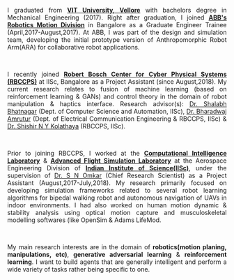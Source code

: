 <p style="text-align:justify">
I graduated from <strong><a href="http://www.vit.ac.in/" class="md-link">VIT University, Vellore</a></strong> with bachelors degree in Mechanical Engineering (2017). Right after graduation, I joined <strong><a href="https://new.abb.com/products/robotics" class="md-link">ABB's Robotics Motion Division</a></strong> in Bangalore as a Graduate Engineer Trainee (April,2017-August,2017). At ABB, I was part of the design and simulation team, developing the initial prototype version of Anthropomorphic Robot Arm(ARA) for collaborative robot applications.</p>  
<br>
<p style="text-align:justify">
I recently joined <strong><a href="http://www.rbccps.org/" class="md-link">Robert Bosch Center for Cyber Physical Systems (RBCCPS)</a></strong> at IISc, Bangalore as a Project Assistant (since August,2018). My current research relates to fusion of machine learning (based on reinforcement learning & GANs) and control theory in the domain of robot manipulation & haptics interface. Research advisor(s): <a href="https://drona.csa.iisc.ac.in/~shalabh/" class="md-link"> Dr. Shalabh Bhatnagar</a> (Dept. of Computer Science and Automation, IISc), <a href="http://www.cense.iisc.ac.in/bharadwaj-amrutur" class="md-link">Dr. Bharadwaj Amrutur</a> (Dept. of Electrical Communication Engineering & RBCCPS, IISc) & <a href="https://shishirny.github.io/" class="md-link">Dr. Shishir N Y Kolathaya</a> (RBCCPS, IISc).
</p>
<br>
<p style="text-align:justify">
Prior to joining RBCCPS, I worked at the <strong><a href="https://sites.google.com/site/compintellab/home" class="md-link">Computational Intelligence Laboratory</a></strong> & <strong><a href="https://sites.google.com/site/compintellab/home/uavla" class="md-link">Advanced Flight Simulation Laboratory</a></strong> at the Aerospace Engineering Division of <strong><a href="https://iisc.ac.in/" class="md-link">Indian Institute of Science(IISc)</a></strong>, under the supervision of <a href="http://www.aero.iisc.ernet.in/people/s-n-omkar/" class="md-link">Dr. S N Omkar</a> (Chief Research Scientist) as a Project Assistant (August,2017-July,2018). My research primarily focused on developing simulation frameworks related to several robot learning algorithms for bipedal walking robot and autonomous navigation of UAVs in indoor environments. I had also worked on human motion dynamic & stability analysis using optical motion capture and musculoskeletal modelling softwares (like OpenSim & Adams LifeMod.</p>   
<br>
<p style="text-align:justify">My main research interests are in the domain of <strong>robotics(motion planing, manipulations, etc)</strong>, <strong>generative adversarial learning</strong> & <strong>reinforcement learning</strong>. I want to build agents that are generally intelligent and perform a wide variety of tasks rather being specific to one.</p>  
